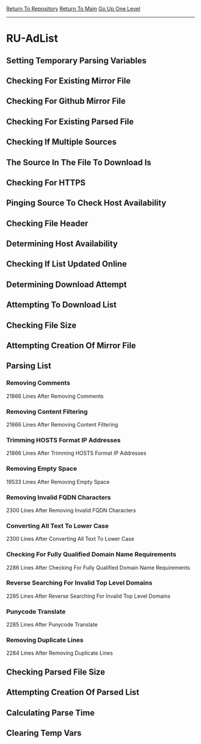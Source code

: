[Return To Repository](https://github.com/deathbybandaid/piholeparser/)
[Return To Main](https://github.com/deathbybandaid/piholeparser/blob/master/RecentRunLogs/Mainlog.md)
[Go Up One Level](https://github.com/deathbybandaid/piholeparser/blob/master/RecentRunLogs/TopLevelScripts/30-Processing-External-Blacklists.md)
____________________________________
# RU-AdList
## Setting Temporary Parsing Variables
## Checking For Existing Mirror File
## Checking For Github Mirror File
## Checking For Existing Parsed File
## Checking If Multiple Sources
## The Source In The File To Download Is
## Checking For HTTPS
## Pinging Source To Check Host Availability
## Checking File Header
## Determining Host Availability
## Checking If List Updated Online
## Determining Download Attempt
## Attempting To Download List
## Checking File Size
## Attempting Creation Of Mirror File
## Parsing List
### Removing Comments
21866 Lines After Removing Comments
### Removing Content Filtering
21866 Lines After Removing Content Filtering
### Trimming HOSTS Format IP Addresses
21866 Lines After Trimming HOSTS Format IP Addresses
### Removing Empty Space
19533 Lines After Removing Empty Space
### Removing Invalid FQDN Characters
2300 Lines After Removing Invalid FQDN Characters
### Converting All Text To Lower Case
2300 Lines After Converting All Text To Lower Case
### Checking For Fully Qualified Domain Name Requirements
2286 Lines After Checking For Fully Qualified Domain Name Requirements
### Reverse Searching For Invalid Top Level Domains
2285 Lines After Reverse Searching For Invalid Top Level Domains
### Punycode Translate
2285 Lines After Punycode Translate
### Removing Duplicate Lines
2284 Lines After Removing Duplicate Lines
## Checking Parsed File Size
## Attempting Creation Of Parsed List
## Calculating Parse Time
## Clearing Temp Vars
